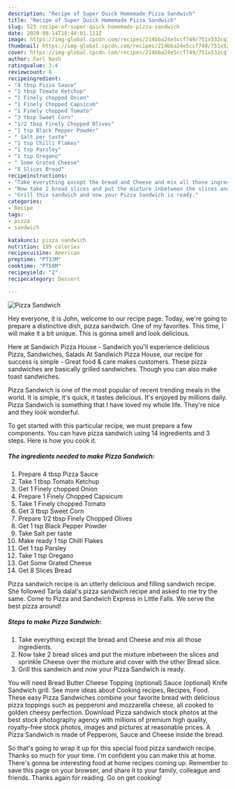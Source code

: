 ```yaml
---
description: "Recipe of Super Quick Homemade Pizza Sandwich"
title: "Recipe of Super Quick Homemade Pizza Sandwich"
slug: 523-recipe-of-super-quick-homemade-pizza-sandwich
date: 2020-08-14T18:44:01.111Z
image: https://img-global.cpcdn.com/recipes/214bba24e5ccf749/751x532cq70/pizza-sandwich-recipe-main-photo.jpg
thumbnail: https://img-global.cpcdn.com/recipes/214bba24e5ccf749/751x532cq70/pizza-sandwich-recipe-main-photo.jpg
cover: https://img-global.cpcdn.com/recipes/214bba24e5ccf749/751x532cq70/pizza-sandwich-recipe-main-photo.jpg
author: Earl Nash
ratingvalue: 3.4
reviewcount: 8
recipeingredient:
- "4 tbsp Pizza Sauce"
- "1 tbsp Tomato Ketchup"
- "1 Finely chopped Onion"
- "1 Finely Chopped Capsicum"
- "1 Finely chopped Tomato"
- "3 tbsp Sweet Corn"
- "1/2 tbsp Finely Chopped Olives"
- "1 tsp Black Pepper Powder"
- " Salt per taste"
- "1 tsp Chilli Flakes"
- "1 tsp Parsley"
- "1 tsp Oregano"
- " Some Grated Cheese"
- "8 Slices Bread"
recipeinstructions:
- "Take everything except the bread and Cheese and mix all those ingredients."
- "Now take 2 bread slices and put the mixture inbetween the slices and sprinkle Cheese over the mixture and cover with the other Bread slice."
- "Grill this sandwich and now your Pizza Sandwich is ready."
categories:
- Recipe
tags:
- pizza
- sandwich

katakunci: pizza sandwich 
nutrition: 195 calories
recipecuisine: American
preptime: "PT33M"
cooktime: "PT58M"
recipeyield: "2"
recipecategory: Dessert

---
```



![Pizza Sandwich](https://img-global.cpcdn.com/recipes/214bba24e5ccf749/751x532cq70/pizza-sandwich-recipe-main-photo.jpg)

Hey everyone, it is John, welcome to our recipe page. Today, we're going to prepare a distinctive dish, pizza sandwich. One of my favorites. This time, I will make it a bit unique. This is gonna smell and look delicious.

Here at Sandwich Pizza House - Sandwich you&#39;ll experience delicious Pizza, Sandwiches, Salads At Sandwich Pizza House, our recipe for success is simple - Great food &amp; care makes customers. These pizza sandwiches are basically grilled sandwiches. Though you can also make toast sandwiches.

Pizza Sandwich is one of the most popular of recent trending meals in the world. It is simple, it's quick, it tastes delicious. It's enjoyed by millions daily. Pizza Sandwich is something that I have loved my whole life. They're nice and they look wonderful.


To get started with this particular recipe, we must prepare a few components. You can have pizza sandwich using 14 ingredients and 3 steps. Here is how you cook it.

<!--inarticleads1-->

##### The ingredients needed to make Pizza Sandwich:

1. Prepare 4 tbsp Pizza Sauce
1. Take 1 tbsp Tomato Ketchup
1. Get 1 Finely chopped Onion
1. Prepare 1 Finely Chopped Capsicum
1. Take 1 Finely chopped Tomato
1. Get 3 tbsp Sweet Corn
1. Prepare 1/2 tbsp Finely Chopped Olives
1. Get 1 tsp Black Pepper Powder
1. Take  Salt per taste
1. Make ready 1 tsp Chilli Flakes
1. Get 1 tsp Parsley
1. Take 1 tsp Oregano
1. Get  Some Grated Cheese
1. Get 8 Slices Bread


Pizza sandwich recipe is an utterly delicious and filling sandwich recipe. She followed Tarla dalal&#39;s pizza sandwich recipe and asked to me try the same. Come to Pizza and Sandwich Express in Little Falls. We serve the best pizza around! 

<!--inarticleads2-->

##### Steps to make Pizza Sandwich:

1. Take everything except the bread and Cheese and mix all those ingredients.
1. Now take 2 bread slices and put the mixture inbetween the slices and sprinkle Cheese over the mixture and cover with the other Bread slice.
1. Grill this sandwich and now your Pizza Sandwich is ready.


You will need Bread Butter Cheese Topping (optional) Sauce (optional) Knife Sandwich grill. See more ideas about Cooking recipes, Recipes, Food. These easy Pizza Sandwiches combine your favorite bread with delicious pizza toppings such as pepperoni and mozzarella cheese, all cooked to golden cheesy perfection. Download Pizza sandwich stock photos at the best stock photography agency with millions of premium high quality, royalty-free stock photos, images and pictures at reasonable prices. A Pizza Sandwich is made of Pepperoni, Sauce and Cheese inside the bread. 

So that's going to wrap it up for this special food pizza sandwich recipe. Thanks so much for your time. I'm confident you can make this at home. There's gonna be interesting food at home recipes coming up. Remember to save this page on your browser, and share it to your family, colleague and friends. Thanks again for reading. Go on get cooking!
